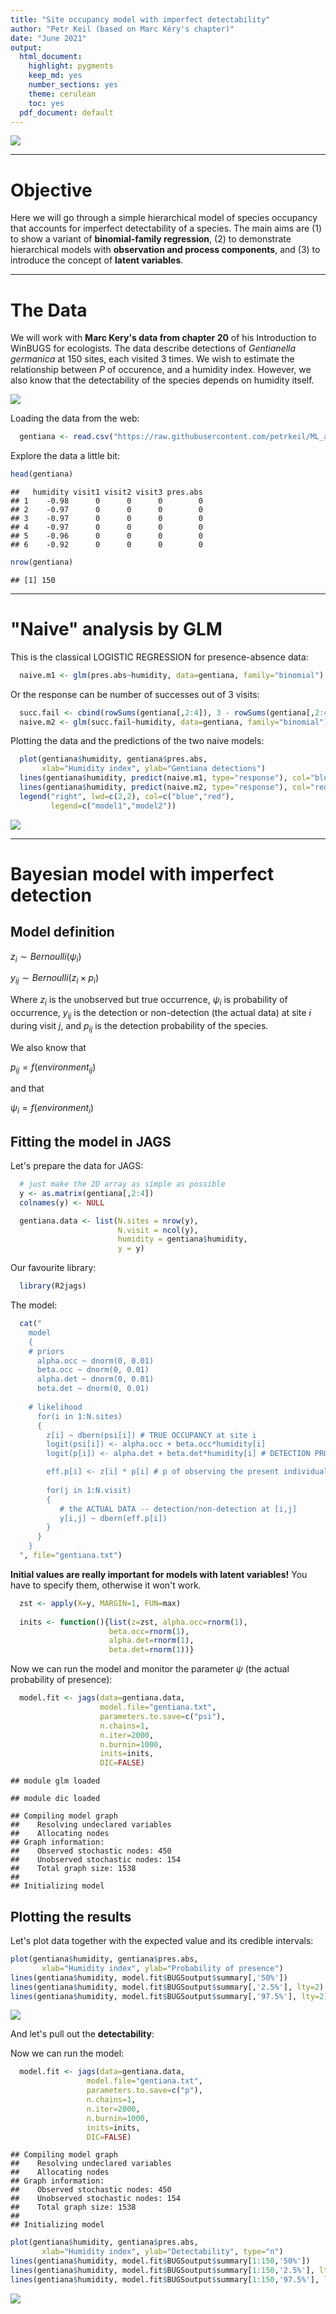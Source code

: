 ```yaml
---
title: "Site occupancy model with imperfect detectability"
author: "Petr Keil (based on Marc Kéry's chapter)"
date: "June 2021"
output:
  html_document:
    highlight: pygments
    keep_md: yes
    number_sections: yes
    theme: cerulean
    toc: yes
  pdf_document: default
---
```


![](site_occupancy_files/figure-html/unnamed-chunk-1-1.png)<!-- -->

***

# Objective

Here we will go through a simple hierarchical model of species occupancy that
accounts for imperfect detectability of a species. The main aims are (1) to show a variant of **binomial-family regression**, (2) to demonstrate
hierarchical models with **observation and process components**, and (3) to introduce
the concept of **latent variables**.

***

# The Data

We will work with **Marc Kery's data from chapter 20** of his Introduction to WinBUGS for ecologists.
The data describe detections of *Gentianella germanica* at 150 sites, each visited 3 times. We wish to estimate the relationship between $P$ of occurence, and a humidity index. However, we also know that the detectability of the species depends on humidity itself.

![](figure/gentiana.png)


Loading the data from the web:

```r
  gentiana <- read.csv("https://raw.githubusercontent.com/petrkeil/ML_and_Bayes_2021_CZU/main/11_Site-occupancy_model/gentiana.csv")
```

Explore the data a little bit:

```r
head(gentiana)
```

```
##   humidity visit1 visit2 visit3 pres.abs
## 1    -0.98      0      0      0        0
## 2    -0.97      0      0      0        0
## 3    -0.97      0      0      0        0
## 4    -0.97      0      0      0        0
## 5    -0.96      0      0      0        0
## 6    -0.92      0      0      0        0
```

```r
nrow(gentiana)
```

```
## [1] 150
```

***

# "Naive" analysis by GLM

This is the classical LOGISTIC REGRESSION for presence-absence data:

```r
  naive.m1 <- glm(pres.abs~humidity, data=gentiana, family="binomial")
```

Or the response can be number of successes out of 3 visits:

```r
  succ.fail <- cbind(rowSums(gentiana[,2:4]), 3 - rowSums(gentiana[,2:4]))
  naive.m2 <- glm(succ.fail~humidity, data=gentiana, family="binomial")
```

Plotting the data and the predictions of the two naive models:

```r
  plot(gentiana$humidity, gentiana$pres.abs,
       xlab="Humidity index", ylab="Gentiana detections")
  lines(gentiana$humidity, predict(naive.m1, type="response"), col="blue")
  lines(gentiana$humidity, predict(naive.m2, type="response"), col="red")
  legend("right", lwd=c(2,2), col=c("blue","red"),
         legend=c("model1","model2"))
```

![](site_occupancy_files/figure-html/unnamed-chunk-6-1.png)<!-- -->

***

# Bayesian model with imperfect detection

## Model definition

$z_i \sim Bernoulli(\psi_i)$

$y_{ij} \sim Bernoulli(z_i \times p_{i})$

Where $z_i$ is the unobserved but true occurrence, $\psi_i$ is probability of occurrence, $y_{ij}$ is the detection or non-detection (the actual data) at site $i$ during visit $j$, and $p_{ij}$ is the detection probability of the species.

We also know that

$p_{ij}=f(environment_{ij})$

and that

$\psi_i=f(environment_i)$


## Fitting the model in JAGS

Let's prepare the data for JAGS:

```r
  # just make the 2D array as simple as possible
  y <- as.matrix(gentiana[,2:4])
  colnames(y) <- NULL

  gentiana.data <- list(N.sites = nrow(y),
                        N.visit = ncol(y),
                        humidity = gentiana$humidity,
                        y = y)
```

Our favourite library:

```r
  library(R2jags)
```

The model:

```r
  cat("
    model
    {
    # priors
      alpha.occ ~ dnorm(0, 0.01)
      beta.occ ~ dnorm(0, 0.01)
      alpha.det ~ dnorm(0, 0.01)
      beta.det ~ dnorm(0, 0.01)
      
    # likelihood 
      for(i in 1:N.sites)
      {
        z[i] ~ dbern(psi[i]) # TRUE OCCUPANCY at site i
        logit(psi[i]) <- alpha.occ + beta.occ*humidity[i] 
        logit(p[i]) <- alpha.det + beta.det*humidity[i] # DETECTION PROBABILITY

        eff.p[i] <- z[i] * p[i] # p of observing the present individual
        
        for(j in 1:N.visit)
        {           
           # the ACTUAL DATA -- detection/non-detection at [i,j]
           y[i,j] ~ dbern(eff.p[i]) 
        }  
      }
    }
  ", file="gentiana.txt")
```
  
**Initial values are really important for models with latent variables!** You have to specify them, otherwise it won't work.

```r
  zst <- apply(X=y, MARGIN=1, FUN=max)
  
  inits <- function(){list(z=zst, alpha.occ=rnorm(1),
                      beta.occ=rnorm(1),
                      alpha.det=rnorm(1),
                      beta.det=rnorm(1))}
```

Now we can run the model and monitor the parameter $\psi$ (the actual 
probability of presence):

```r
  model.fit <- jags(data=gentiana.data, 
                    model.file="gentiana.txt",
                    parameters.to.save=c("psi"),
                    n.chains=1,
                    n.iter=2000,
                    n.burnin=1000,
                    inits=inits, 
                    DIC=FALSE)
```

```
## module glm loaded
```

```
## module dic loaded
```

```
## Compiling model graph
##    Resolving undeclared variables
##    Allocating nodes
## Graph information:
##    Observed stochastic nodes: 450
##    Unobserved stochastic nodes: 154
##    Total graph size: 1538
## 
## Initializing model
```

## Plotting the results

Let's plot data together with the expected value and its credible intervals:

```r
plot(gentiana$humidity, gentiana$pres.abs,
       xlab="Humidity index", ylab="Probability of presence")
lines(gentiana$humidity, model.fit$BUGSoutput$summary[,'50%'])
lines(gentiana$humidity, model.fit$BUGSoutput$summary[,'2.5%'], lty=2)
lines(gentiana$humidity, model.fit$BUGSoutput$summary[,'97.5%'], lty=2)
```

![](site_occupancy_files/figure-html/unnamed-chunk-12-1.png)<!-- -->

And let's pull out the **detectability**:

Now we can run the model:

```r
  model.fit <- jags(data=gentiana.data, 
                 model.file="gentiana.txt",
                 parameters.to.save=c("p"),
                 n.chains=1,
                 n.iter=2000,
                 n.burnin=1000,
                 inits=inits, 
                 DIC=FALSE)
```

```
## Compiling model graph
##    Resolving undeclared variables
##    Allocating nodes
## Graph information:
##    Observed stochastic nodes: 450
##    Unobserved stochastic nodes: 154
##    Total graph size: 1538
## 
## Initializing model
```

```r
plot(gentiana$humidity, gentiana$pres.abs,
       xlab="Humidity index", ylab="Detectability", type="n")
lines(gentiana$humidity, model.fit$BUGSoutput$summary[1:150,'50%'])
lines(gentiana$humidity, model.fit$BUGSoutput$summary[1:150,'2.5%'], lty=2)
lines(gentiana$humidity, model.fit$BUGSoutput$summary[1:150,'97.5%'], lty=2)
```

![](site_occupancy_files/figure-html/unnamed-chunk-13-1.png)<!-- -->







